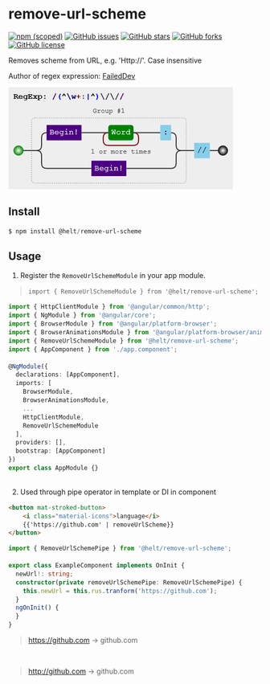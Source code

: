# remove-url-scheme

[![npm (scoped)](https://img.shields.io/npm/v/@helt/remove-url-scheme.svg)](https://www.npmjs.com/package/@helt/remove-url-scheme)
[![GitHub issues](https://img.shields.io/github/issues/vhking/remove-url-scheme)](https://github.com/vhking/remove-url-scheme/issues)
[![GitHub stars](https://img.shields.io/github/stars/vhking/remove-url-scheme)](https://github.com/vhking/remove-url-scheme/stargazers)
[![GitHub forks](https://img.shields.io/github/forks/vhking/remove-url-scheme)](https://github.com/vhking/remove-url-scheme/network)
[![GitHub license](https://img.shields.io/github/license/vhking/remove-url-scheme)](https://github.com/vhking/remove-url-scheme/blob/master/LICENSE)

Removes scheme from URL, e.g. 'Http://'. Case insensitive

Author of regex expression: [FailedDev](https://stackoverflow.com/a/8206299)

![RegexExpVis](../../img/regexExpVis.png)

## Install

```powershell
$ npm install @helt/remove-url-scheme
```

## Usage

1) Register the `RemoveUrlSchemeModule` in your app module.
 > `import { RemoveUrlSchemeModule } from '@helt/remove-url-scheme';`

```typescript
import { HttpClientModule } from '@angular/common/http';
import { NgModule } from '@angular/core';
import { BrowserModule } from '@angular/platform-browser';
import { BrowserAnimationsModule } from '@angular/platform-browser/animations';
import { RemoveUrlSchemeModule } from '@helt/remove-url-scheme';
import { AppComponent } from './app.component';

@NgModule({
  declarations: [AppComponent],
  imports: [
    BrowserModule,
    BrowserAnimationsModule,
    ...
    HttpClientModule,
    RemoveUrlSchemeModule
  ],
  providers: [],
  bootstrap: [AppComponent]
})
export class AppModule {}
 
```

2) Used through pipe operator in template or DI in component
```html
<button mat-stroked-button>
    <i class="material-icons">language</i>
    {{'https://github.com' | removeUrlScheme}}
</button>

```

```typescript
import { RemoveUrlSchemePipe } from '@helt/remove-url-scheme';

export class ExampleComponent implements OnInit {
  newUrl!: string;
  constructor(private removeUrlSchemePipe: RemoveUrlSchemePipe) {
    this.newUrl = this.rus.tranform('https://github.com');
  }
  ngOnInit() {
  }
}

```
> https://github.com -> github.com 

</br>

> http://github.com -> github.com 

